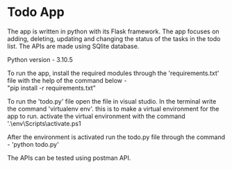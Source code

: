 
# Todo App

The app is written in python with its Flask framework. The app focuses on adding, deleting, updating and changing the status of the tasks in the todo list. The APIs are made using SQlite database.

Python version - 3.10.5

To run the app, install the required modules through the 'requirements.txt' file with the help of the command below -  
"pip install -r requirements.txt"

To run the 'todo.py' file open the file in visual studio. 
In the terminal write the command 'virtualenv env'. this is to make a virtual environment for the app to run. activate the virtual environment with the command '.\env\Scripts\activate.ps1

After the environment is activated run the todo.py file through the command - 'python todo.py'

The APIs can be tested using postman API.



